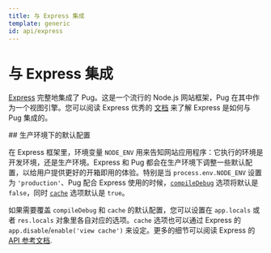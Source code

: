 ```yaml
---
title: 与 Express 集成
template: generic
id: api/express
---
```


# 与 Express 集成

[Express] 完整地集成了 Pug。这是一个流行的 Node.js 网站框架，Pug 在其中作为一个视图引擎。您可以阅读 Express 优秀的 [文档][Express guide] 来了解 Express 是如何与 Pug 集成的。

<span id="to-do" />
## 生产环境下的默认配置

在 Express 框架里，环境变量 `NODE_ENV` 用来告知网站应用程序：它执行的环境是开发环境，还是生产环境。Express 和 Pug 都会在生产环境下调整一些默认配置，以给用户提供更好的开箱即用的体验。特别是当 `process.env.NODE_ENV` 设置为 `'production'`、Pug 配合 Express 使用的时候，<code>[compileDebug]</code> 选项将默认是 `false`，同时 <code>[cache]</code> 选项默认是 `true`。

如果需要覆盖 `compileDebug` 和 `cache` 的默认配置，您可以设置在 `app.locals` 或者 `res.locals` 对象里各自对应的选项。`cache` 选项也可以通过 Express 的 `app.disable`/`enable('view cache')` 来设定。更多的细节可以阅读 Express 的 [API 参考文档][Express API].

[compileDebug]: reference.html#options
[cache]: reference.html#options
[Express]: https://expressjs.com/
[Express API]: https://expressjs.com/en/api.html
[Express guide]: https://expressjs.com/en/guide/using-template-engines.html
